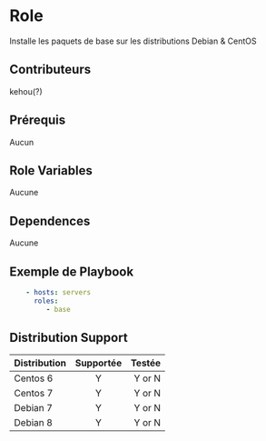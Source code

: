 Role
=========
Installe les paquets de base sur les distributions Debian & CentOS

Contributeurs
-------------
kehou(?)

Prérequis
------------
Aucun

Role Variables
--------------
Aucune

Dependences
------------
Aucune

Exemple de Playbook
-------------------
```yaml
    - hosts: servers
      roles:
         - base
```


Distribution Support
--------------------
| Distribution | Supportée | Testée |
| ------------ |:---------:| ------:|
|   Centos 6   |   Y       | Y or N |
|   Centos 7   |   Y       | Y or N |
|   Debian 7   |   Y       | Y or N |
|   Debian 8   |   Y       | Y or N |


